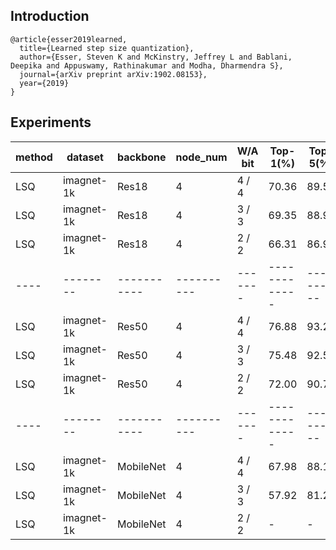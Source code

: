 ## Introduction
```
@article{esser2019learned,
  title={Learned step size quantization},
  author={Esser, Steven K and McKinstry, Jeffrey L and Bablani, Deepika and Appuswamy, Rathinakumar and Modha, Dharmendra S},
  journal={arXiv preprint arXiv:1902.08153},
  year={2019}
}
```

## Experiments

| method | dataset | backbone | node_num |W/A bit| Top-1(%)  | Top-5(%) | BS | CFG|
|--------|---------|----------|----------|-------|-----------|----------|----|----|
| LSQ  |imagnet-1k | Res18   | 4   |  4 / 4|   70.36     |  89.57    |128  |[cfg](./res18/config2_res18_lsq_m2_64_4w4f.py)  |
| LSQ  |imagnet-1k |Res18   | 4    |  3 / 3|   69.35     |  88.99    |128 |[cfg](./res18/config2_res18_lsq_m2_64_3w3f.py)  |
| LSQ  |imagnet-1k |Res18   | 4    |  2 / 2|   66.31     |  86.98    |128  |[cfg](./res18/config1_res18_lsq_m2_64_2w2f.py)  |  
|----|--------|-----------|----------|-------|-------------|----------|---|------------|
| LSQ  |imagnet-1k |Res50   | 4    |  4 / 4| 76.88  | 93.29 |32  |[cfg](./res50/config3_res50_lsq_m4_32_4w4f.py)  |
| LSQ  |imagnet-1k |Res50   | 4    |  3 / 3|   75.48   |  92.58       |32  |[cfg](./res50/config2_res50_lsq_m4_32_3w3f.py)  |
| LSQ  |imagnet-1k |Res50   | 4    |  2 / 2|   72.00  |    90.70  |32  |[cfg](./res50/config1_res50_lsq_m4_32_2w2f.py)  | 
|----|--------|-----------|----------|-------|-------------|----------|---|------------|
| LSQ  |imagnet-1k |MobileNet   | 4     |  4 / 4|  67.98   |  88.16   |32  |[cfg](./mobilenetv2/config3_mobilenetv2_lsq_m4_64_4w4f.py)  |
| LSQ  |imagnet-1k |MobileNet   | 4    |  3 / 3|  57.92  |  81.20   |32  |[cfg](./mobilenetv2/config2_mobilenetv2_lsq_m4_64_3w3f.py)    |
| LSQ  |imagnet-1k |MobileNet   | 4    |  2 / 2|  -  |  -   |32  |[cfg](./mobilenetv2/config1_mobilenetv2_lsq_m4_64_2w2f.py)    | 
